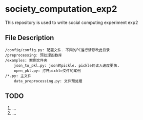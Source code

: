 # society_computation_exp2
This repository is used to write social computing experiment exp2

## File Description
```
/config/config.py: 配置文件. 不同的PC运行请修改此目录
/preprocessing: 预处理函数库
/examples: 案例文件夹
    json_to_pkl.py: json转pickle. pickle的读入速度更快.
    open_pkl.py: 打开pickle文件的案例
/*.py: 主文件
    data_preprocessing.py: 文件预处理
```

## TODO
1. ...
2. ...

